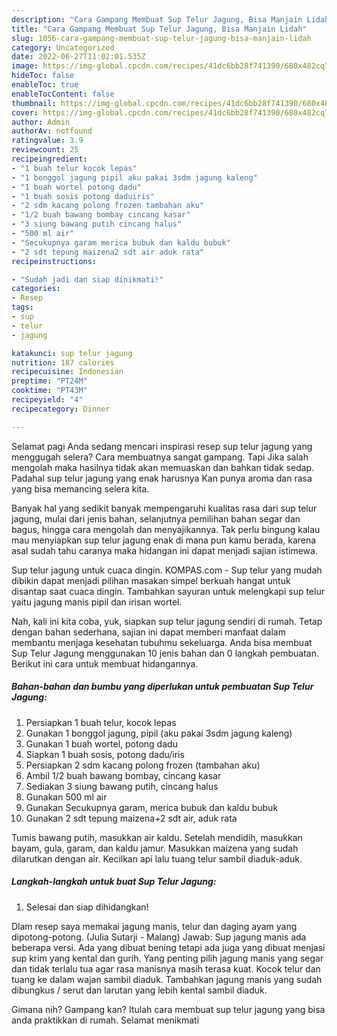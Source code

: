 ```yaml
---
description: "Cara Gampang Membuat Sup Telur Jagung, Bisa Manjain Lidah"
title: "Cara Gampang Membuat Sup Telur Jagung, Bisa Manjain Lidah"
slug: 1056-cara-gampang-membuat-sup-telur-jagung-bisa-manjain-lidah
category: Uncategorized
date: 2022-06-27T11:02:01.535Z
image: https://img-global.cpcdn.com/recipes/41dc6bb28f741390/680x482cq70/sup-telur-jagung-foto-resep-utama.jpg
hideToc: false
enableToc: true
enableTocContent: false
thumbnail: https://img-global.cpcdn.com/recipes/41dc6bb28f741390/680x482cq70/sup-telur-jagung-foto-resep-utama.jpg
cover: https://img-global.cpcdn.com/recipes/41dc6bb28f741390/680x482cq70/sup-telur-jagung-foto-resep-utama.jpg
author: Admin
authorAv: notfound
ratingvalue: 3.9
reviewcount: 25
recipeingredient:
- "1 buah telur kocok lepas"
- "1 bonggol jagung pipil aku pakai 3sdm jagung kaleng"
- "1 buah wortel potong dadu"
- "1 buah sosis potong daduiris"
- "2 sdm kacang polong frozen tambahan aku"
- "1/2 buah bawang bombay cincang kasar"
- "3 siung bawang putih cincang halus"
- "500 ml air"
- "Secukupnya garam merica bubuk dan kaldu bubuk"
- "2 sdt tepung maizena2 sdt air aduk rata"
recipeinstructions:

- "Sudah jadi dan siap dinikmati!"
categories:
- Resep
tags:
- sup
- telur
- jagung

katakunci: sup telur jagung 
nutrition: 187 calories
recipecuisine: Indonesian
preptime: "PT24M"
cooktime: "PT43M"
recipeyield: "4"
recipecategory: Dinner

---
```



Selamat pagi Anda sedang mencari inspirasi resep sup telur jagung yang menggugah selera? Cara membuatnya sangat gampang. Tapi Jika salah mengolah maka hasilnya tidak akan memuaskan dan bahkan tidak sedap. Padahal sup telur jagung yang enak harusnya Kan punya aroma dan rasa yang bisa memancing selera kita.


Banyak hal yang sedikit banyak mempengaruhi kualitas rasa dari sup telur jagung, mulai dari jenis bahan, selanjutnya pemilihan bahan segar dan bagus, hingga cara mengolah dan menyajikannya. Tak perlu bingung kalau mau menyiapkan sup telur jagung enak di mana pun kamu berada, karena asal sudah tahu caranya maka hidangan ini dapat menjadi sajian istimewa.

Sup telur jagung untuk cuaca dingin. KOMPAS.com - Sup telur yang mudah dibikin dapat menjadi pilihan masakan simpel berkuah hangat untuk disantap saat cuaca dingin. Tambahkan sayuran untuk melengkapi sup telur yaitu jagung manis pipil dan irisan wortel.


Nah, kali ini kita coba, yuk, siapkan sup telur jagung sendiri di rumah. Tetap dengan bahan sederhana, sajian ini dapat memberi manfaat dalam membantu menjaga kesehatan tubuhmu sekeluarga. Anda bisa membuat Sup Telur Jagung menggunakan 10 jenis bahan dan 0 langkah pembuatan. Berikut ini cara untuk membuat hidangannya.

<!--inarticleads1-->

##### Bahan-bahan dan bumbu yang diperlukan untuk pembuatan Sup Telur Jagung:

1. Persiapkan 1 buah telur, kocok lepas
1. Gunakan 1 bonggol jagung, pipil (aku pakai 3sdm jagung kaleng)
1. Gunakan 1 buah wortel, potong dadu
1. Siapkan 1 buah sosis, potong dadu/iris
1. Persiapkan 2 sdm kacang polong frozen (tambahan aku)
1. Ambil 1/2 buah bawang bombay, cincang kasar
1. Sediakan 3 siung bawang putih, cincang halus
1. Gunakan 500 ml air
1. Gunakan Secukupnya garam, merica bubuk dan kaldu bubuk
1. Gunakan 2 sdt tepung maizena+2 sdt air, aduk rata


Tumis bawang putih, masukkan air kaldu. Setelah mendidih, masukkan bayam, gula, garam, dan kaldu jamur. Masukkan maizena yang sudah dilarutkan dengan air. Kecilkan api lalu tuang telur sambil diaduk-aduk. 

<!--inarticleads2-->

##### Langkah-langkah untuk buat Sup Telur Jagung:


1. Selesai dan siap dihidangkan!

Dlam resep saya memakai jagung manis, telur dan daging ayam yang dipotong-potong. (Julia Sutarji - Malang) Jawab: Sup jagung manis ada beberapa versi. Ada yang dibuat bening tetapi ada juga yang dibuat menjasi sup krim yang kental dan gurih. Yang penting pilih jagung manis yang segar dan tidak terlalu tua agar rasa manisnya masih terasa kuat. Kocok telur dan tuang ke dalam wajan sambil diaduk. Tambahkan jagung manis yang sudah dibungkus / serut dan larutan yang lebih kental sambil diaduk. 

Gimana nih? Gampang kan? Itulah cara membuat sup telur jagung yang bisa anda praktikkan di rumah. Selamat menikmati

